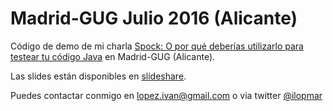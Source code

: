 # Madrid-GUG Julio 2016 (Alicante)

Código de demo de mi charla [Spock: O por qué deberías utilizarlo para testear tu código Java](http://www.meetup.com/es/madrid-gug/events/232677523/) en Madrid-GUG (Alicante).

Las slides están disponibles en [slideshare](http://www.slideshare.net/ilopmar/madrid-gug-2016-alicante-spock-o-por-qu-deberas-utilizarlo-para-testear-tu-cdigo-java).

Puedes contactar conmigo en lopez.ivan@gmail.com o via twitter [@ilopmar](https://twitter.com/ilopmar)
